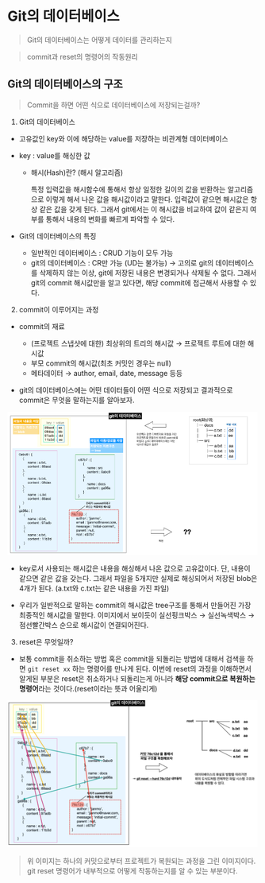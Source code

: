 # Git의 데이터베이스

> Git의 데이터베이스는 어떻게 데이터를 관리하는지

> commit과 reset의 명령어의 작동원리

## Git의 데이터베이스의 구조

> Commit을 하면 어떤 식으로 데이터베이스에 저장되는걸까?

1. Git의 데이터베이스

- 고유값인 key와 이에 해당하는 value를 저장하는 비관계형 데이터베이스
- key : value를 해싱한 값

  - 해시(Hash)란? (해시 알고리즘)

    특정 입력값을 해시함수에 통해서 항상 일정한 길이의 값을 반환하는 알고리즘으로 이렇게 해서 나온 값을 해시값이라고 말한다. 입력값이 같으면 해시값은 항상 같은 값을 갖게 된다. 그래서 git에서는 이 해시값을 비교하여 값이 같은지 여부를 통해서 내용의 변화를 빠르게 파악할 수 있다.

- Git의 데이터베이스의 특징
  - 일반적인 데이터베이스 : CRUD 기능이 모두 가능
  - git의 데이터베이스 : CR만 가능 (UD는 불가능)
    → 고의로 git의 데이터베이스를 삭제하지 않는 이상, git에 저장된 내용은 변경되거나 삭제될 수 없다. 그래서 git의 commit 해시값만을 알고 있다면, 해당 commit에 접근해서 사용할 수 있다.

2. commit이 이루어지는 과정

- commit의 재료

  - (프로젝트 스냅샷에 대한) 최상위의 트리의 해시값
    → 프로젝트 루트에 대한 해시값
  - 부모 commit의 해시값(최초 커밋인 경우는 null)
  - 메타데이터
    → author, email, date, message 등등

- git의 데이터베이스에는 어떤 데이터들이 어떤 식으로 저장되고 결과적으로 commit은 무엇을 말하는지를 알아보자.

![git의 database](/screenshots/database.png)

- key로서 사용되는 해시값은 내용을 해싱해서 나온 값으로 고유값이다. 단, 내용이 같으면 같은 값을 갖는다. 그래서 파일을 5개지만 실제로 해싱되어서 저장된 blob은 4개가 된다. (a.txt와 c.txt는 같은 내용을 가진 파일)

- 우리가 일반적으로 말하는 commit의 해시값은 tree구조를 통해서 만들어진 가장 최종적인 해시값을 말한다. 이미지에서 보이듯이 실선핑크박스 → 실선녹색박스 → 점선빨간박스 순으로 해시값이 연결되어진다.

3. reset은 무엇일까?

- 보통 commit을 취소하는 방법 혹은 commit을 되돌리는 방법에 대해서 검색을 하면 `git reset xx` 하는 명령어를 만나게 된다. 이번에 reset의 과정을 이해하면서 알게된 부분은 reset은 취소하거나 되돌리는게 아니라 **해당 commit으로 복원하는 명령어**라는 것이다.(reset이라는 뜻과 어울리게)

![reset](../../screenshots/reset.png)

> 위 이미지는 하나의 커밋으로부터 프로젝트가 복원되는 과정을 그린 이미지이다. git reset 명령어가 내부적으로 어떻게 작동하는지를 알 수 있는 부분이다.
